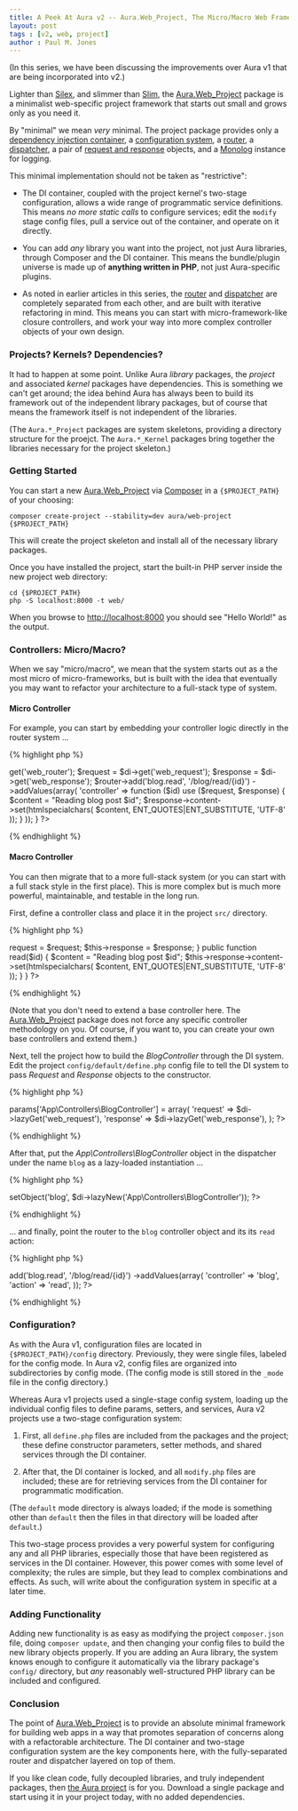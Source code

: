 ```yaml
---
title: A Peek At Aura v2 -- Aura.Web_Project, The Micro/Macro Web Framework
layout: post
tags : [v2, web, project]
author : Paul M. Jones
---
```


(In this series, we have been discussing the improvements over Aura v1 that
are being incorporated into v2.)

Lighter than [Silex][], and slimmer than [Slim][], the [Aura.Web_Project][]
package is a minimalist web-specific project framework that starts out small
and grows only as you need it.

By "minimal" we mean *very* minimal. The project package provides only a
[dependency injection container][Aura.Di v2],
a [configuration system][Aura.Project_Kernel],
a [router][Aura.Router v2],
a [dispatcher][Aura.Dispatcher],
a pair of [request and response][Aura.Web v2] objects,
and a [Monolog][] instance for logging.

This minimal implementation should not be taken as "restrictive":

- The DI container, coupled with the project kernel's two-stage configuration,
  allows a wide range of programmatic service definitions.  This means *no
  more static calls* to configure services; edit the `modify` stage config
  files, pull a service out of the container, and operate on it directly.

- You can add *any* library you want into the project, not just Aura
  libraries, through Composer and the DI container. This means the
  bundle/plugin universe is made up of **anything written in PHP**, not just
  Aura-specific plugins.

- As noted in earlier articles in this series, the [router][] and [dispatcher][] are
  completely separated from each other, and are built with iterative
  refactoring in mind. This means you can start with micro-framework-like
  closure controllers, and work your way into more complex controller objects
  of your own design.


### Projects? Kernels? Dependencies?

It had to happen at some point. Unlike Aura *library* packages, the *project*
and associated *kernel* packages have dependencies. This is something we
can't get around; the idea behind Aura has always been to build its framework
out of the independent library packages, but of course that means the
framework itself is not independent of the libraries.

(The `Aura.*_Project` packages are system skeletons, providing a directory
structure for the proejct. The `Aura.*_Kernel` packages bring together
the libraries necessary for the project skeleton.)

### Getting Started

You can start a new [Aura.Web_Project][] via [Composer][] in a
`{$PROJECT_PATH}` of your choosing:

    composer create-project --stability=dev aura/web-project {$PROJECT_PATH}
    
This will create the project skeleton and install all of the necessary
library packages.

Once you have installed the project, start the built-in PHP server inside the
new project web directory:

    cd {$PROJECT_PATH}
    php -S localhost:8000 -t web/

When you browse to <http://localhost:8000> you should see "Hello World!" as
the output.


### Controllers: Micro/Macro?

When we say "micro/macro", we mean that the system starts out as a the most
micro of micro-frameworks, but is built with the idea that eventually you may
want to refactor your architecture to a full-stack type of system.

#### Micro Controller

For example, you can start by embedding your controller logic directly in
the router system ...

{% highlight php %}
<?php
/**
 * {$PROJECT_PATH}/config/Common.php
 */
public function modifyWebRouter(Container $di)
{

    $router = $di->get('web_router');
    $request  = $di->get('web_request');
    $response = $di->get('web_response');

    $router->add('blog.read', '/blog/read/{id}')
        ->addValues(array(
            'controller' => function ($id) use ($request, $response) {
                $content = "Reading blog post $id";
                $response->content->set(htmlspecialchars(
                    $content, ENT_QUOTES|ENT_SUBSTITUTE, 'UTF-8'
                ));
            }
        ));
}
?>
{% endhighlight %}

#### Macro Controller

You can then migrate that to a more full-stack system (or you can
start with a full stack style in the first place).  This is more complex but
is much more powerful, maintainable, and testable in the long run.

First, define a controller class and place it in the project `src/` directory.

{% highlight php %}
<?php
/**
 * {$PROJECT_PATH}/src/App/Controllers/BlogController.php
 */
namespace App\Controllers;

use Aura\Web\Request;
use Aura\Web\Response;

class BlogController
{
    public function __construct(Request $request, Response $response)
    {
        $this->request = $request;
        $this->response = $response;
    }
    
    public function read($id)
    {
        $content = "Reading blog post $id";
        $this->response->content->set(htmlspecialchars(
            $content, ENT_QUOTES|ENT_SUBSTITUTE, 'UTF-8'
        ));
    }
}
?>
{% endhighlight %}

(Note that you don't need to extend a base controller here. The
[Aura.Web_Project][] package does not force any specific controller
methodology on you. Of course, if you want to, you can create your own base
controllers and extend them.)

Next, tell the project how to build the _BlogController_ through the DI
system. Edit the project `config/default/define.php` config file to tell the
DI system to pass _Request_ and _Response_ objects to the constructor.

{% highlight php %}
<?php
/**
 * {$PROJECT_PATH}/config/default/define.php
 */
$di->params['App\Controllers\BlogController'] = array(
    'request' => $di->lazyGet('web_request'),
    'response' => $di->lazyGet('web_response'),
);
?>
{% endhighlight %}

After that, put the _App\Controllers\BlogController_ object in the dispatcher
under the name `blog` as a lazy-loaded instantiation ...

{% highlight php %}
<?php
/**
 * {$PROJECT_PATH}/config/default/modify/dispatcher.php
 */
$dispatcher->setObject('blog', $di->lazyNew('App\Controllers\BlogController'));
?>
{% endhighlight %}

... and finally, point the router to the `blog` controller object and its
its `read` action:

{% highlight php %}
<?php
/**
 * {$PROJECT_PATH}/config/default/modify/dispatcher.php
 */
$router->add('blog.read', '/blog/read/{id}')
    ->addValues(array(
        'controller' => 'blog',
        'action' => 'read',
    ));
?>
{% endhighlight %}


### Configuration?

As with the Aura v1, configuration files are located in
`{$PROJECT_PATH}/config` directory. Previously, they were single files,
labeled for the config mode. In Aura v2, config files are organized into
subdirectories by config mode. (The config mode is still stored in the `_mode`
file in the config directory.)

Whereas Aura v1 projects used a single-stage config system, loading up the
individual config files to define params, setters, and services, Aura v2
projects use a two-stage configuration system:

1. First, all `define.php` files are included from the packages and the
project; these define constructor parameters, setter methods, and shared
services through the DI container.

2. After that, the DI container is locked, and all `modify.php` files are
included; these are for retrieving services from the DI container for
programmatic modification.

(The `default` mode directory is always loaded; if the mode is something other
than `default` then the files in that directory will be loaded after `default`.)

This two-stage process provides a very powerful system for configuring any and
all PHP libraries, especially those that have been registered as services in
the DI container. However, this power comes with some level of complexity; the
rules are simple, but they lead to complex combinations and effects. As such,
will write about the configuration system in specific at a later time.

### Adding Functionality

Adding new functionality is as easy as modifying the project `composer.json`
file, doing `composer update`, and then changing your config files to build
the new library objects properly. If you are adding an Aura library, the
system knows enough to configure it automatically via the library package's
`config/` directory, but *any* reasonably well-structured PHP library can be
included and configured.


### Conclusion

The point of [Aura.Web_Project][] is to provide an absolute minimal framework
for building web apps in a way that promotes separation of concerns along with
a refactorable architecture. The DI container and two-stage configuration
system are the key components here, with the fully-separated router and
dispatcher layered on top of them.

If you like clean code, fully decoupled libraries, and truly independent
packages, then [the Aura project][Aura] is for you. Download a single package
and start using it in your project today, with no added dependencies.


[Aura.Di v2]: https://github.com/auraphp/Aura.Di/tree/develop-2
[Aura.Dispatcher]: https://github.com/auraphp/Aura.Dispatcher
[Aura.Project_Kernel]: https://github.com/auraphp/Aura.Project_Kernel
[Aura.Router v2]: https://github.com/auraphp/Aura.Router/tree/develop-2
[Aura.Web v2]: http://github.com/auraphp/Aura.Web/tree/develop-2
[Aura.Web_Project]: https://github.com/auraphp/Aura.Web_Kernel
[Aura]: http://auraphp.com
[Silex]: http://silex.sensiolabs.org
[Slim]: http://www.slimframework.com
[Solar]: http://solarphp.com
[Monolog]: https://github.com/Seldaek/monolog
[Composer]: http://getcomposer.org
[router]: /blog/2013/11/18/aura-v2-router
[dispatcher]: /blog/2013/11/04/aura-v2-dispatcher
